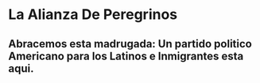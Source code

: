 # La Alianza De Peregrinos
<h2>Abracemos esta madrugada: Un partido politico Americano para los Latinos e Inmigrantes esta aqui.</h2>
